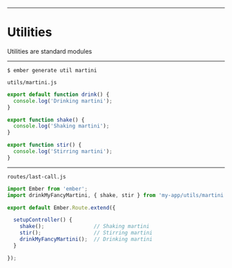 
---

# Utilities

Utilities are standard modules

----

```
$ ember generate util martini
```

`utils/martini.js`

```javascript
export default function drink() {
  console.log('Drinking martini');
}

export function shake() {
  console.log('Shaking martini');
}

export function stir() {
  console.log('Stirring martini');
}
```

----

`routes/last-call.js`

```javascript
import Ember from 'ember';
import drinkMyFancyMartini, { shake, stir } from 'my-app/utils/martini';

export default Ember.Route.extend({

  setupController() {
    shake();                // Shaking martini
    stir();                 // Stirring martini
    drinkMyFancyMartini();  // Drinking martini
  }

});
```
